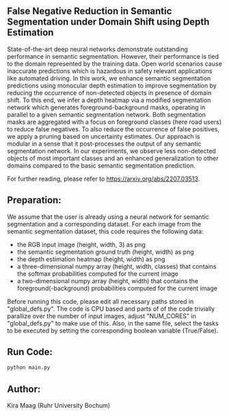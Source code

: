 ## False Negative Reduction in Semantic Segmentation under Domain Shift using Depth Estimation

State-of-the-art deep neural networks demonstrate outstanding performance in semantic segmentation. However, their performance is tied to the domain represented by the training data. Open world scenarios cause inaccurate predictions which is hazardous in safety relevant applications like automated driving. In this work, we enhance semantic segmentation predictions using monocular depth estimation to improve segmentation by reducing the occurrence of non-detected objects in presence of domain shift. To this end, we infer a depth heatmap via a modified segmentation network which generates foreground-background masks, operating in parallel to a given semantic segmentation network. Both segmentation masks are aggregated with a focus on foreground classes (here road users) to reduce false negatives. To also reduce the occurrence of false positives, we apply a pruning based on uncertainty estimates. Our approach is modular in a sense that it post-processes the output of any semantic segmentation network. In our experiments, we observe less non-detected objects of most important classes and an enhanced generalization to other domains compared to the basic semantic segmentation prediction.

For further reading, please refer to https://arxiv.org/abs/2207.03513.

## Preparation:
We assume that the user is already using a neural network for semantic segmentation and a corresponding dataset. For each image from the semantic segmentation dataset, this code requires the following data:

- the RGB input image (height, width, 3) as png
- the semantic segmentation ground truth (height, width) as png
- the depth estimation heatmap (height, width) as png
- a three-dimensional numpy array (height, width, classes) that contains the softmax probabilities computed for the current image
- a two-dimensional numpy array (height, width) that contains the foreground(-background) probabilities computed for the current image

Before running this code, please edit all necessary paths stored in "global_defs.py". The code is CPU based and parts of of the code trivially parallize over the number of input images, adjust "NUM_CORES" in "global_defs.py" to make use of this. Also, in the same file, select the tasks to be executed by setting the corresponding boolean variable (True/False).

## Run Code:
```python
python main.py
```

## Author:
Kira Maag (Ruhr University Bochum)
